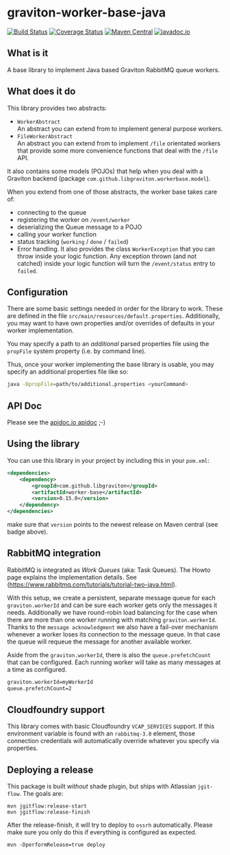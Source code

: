 # graviton-worker-base-java

[![Build Status](https://travis-ci.org/libgraviton/graviton-worker-base-java.svg?branch=develop)](https://travis-ci.org/libgraviton/graviton-worker-base-java) [![Coverage Status](https://coveralls.io/repos/libgraviton/graviton-worker-base-java/badge.svg?branch=develop&service=github)](https://coveralls.io/github/libgraviton/graviton-worker-base-java?branch=develop) [![Maven Central](https://maven-badges.herokuapp.com/maven-central/com.github.libgraviton/worker-base/badge.svg)](https://maven-badges.herokuapp.com/maven-central/com.github.libgraviton/worker-base) [![javadoc.io](https://javadocio-badges.herokuapp.com/com.github.libgraviton/worker-base/badge.svg)](https://javadocio-badges.herokuapp.com/com.github.libgraviton/worker-base) 

## What is it

A base library to implement Java based Graviton RabbitMQ queue workers. 

## What does it do

This library provides two abstracts:

* `WorkerAbstract`<br />An abstract you can extend from to implement general purpose workers.
* `FileWorkerAbstract`<br />An abstract you can extend from to implement `/file` orientated workers that provide some more convenience functions that deal with the `/file` API.

It also contains some models (POJOs) that help when you deal with a Graviton backend (package `com.github.libgraviton.workerbase.model`).

When you extend from one of those abstracts, the worker base takes care of:

* connecting to the queue
* registering the worker on `/event/worker`
* deserializing the Queue message to a POJO
* calling your worker function
* status tracking (`working` / `done` / `failed`)
* Error handling. It also provides the class `WorkerException` that you can throw inside your logic function. Any exception thrown (and not catched) inside your logic function will turn the `/event/status` entry to `failed`.

## Configuration

There are some basic settings needed in order for the library to work. These are defined in the file `src/main/resources/default.properties`.
Additionally, you may want to have own properties and/or overrides of defaults in your worker implementation.

You may specify a path to an *additional* parsed properties file using the `propFile` system property (i.e. by command line).

Thus, once your worker implementing the base library is usable, you may specify an additional properties file like so:

```bash
java -DpropFile=path/to/additional.properties <yourCommand>
```

## API Doc

Please see the [apidoc.io apidoc](http://www.javadoc.io/doc/com.github.libgraviton/worker-base) ;-)

## Using the library

You can use this library in your project by including this in your `pom.xml`:

```xml
<dependencies>
	<dependency>
		<groupId>com.github.libgraviton</groupId>
		<artifactId>worker-base</artifactId>
		<version>0.15.0</version>
	</dependency>
</dependencies>	
```

make sure that `version` points to the newest release on Maven central (see badge above).

## RabbitMQ integration
RabbitMQ is integrated as *Work Queues* (aka: Task Queues). The Howto page explains the implementation details. See (https://www.rabbitmq.com/tutorials/tutorial-two-java.html).


With this setup, we create a persistent, separate message queue for each `graviton.workerId` and can be sure each worker gets only the messages it needs.
Additionally we have round-robin load balancing for the case when there are more than one worker running with matching `graviton.workerId`.
Thanks to the `message acknowledgment` we also have a fail-over mechanism whenever a worker loses its connection to the message queue. In that case the queue will
requeue the message for another available worker.

Aside from the `graviton.workerId`, there is also the `queue.prefetchCount` that can be configured. Each running worker will take as many messages at a time as configured.
```xml
graviton.workerId=myWorkerId
queue.prefetchCount=2
```

## Cloudfoundry support

This library comes with basic Cloudfoundry `VCAP_SERVICES` support. If this environment variable is found with an `rabbitmq-3.0` element,
those connection credentials will automatically override whatever you specify via properties.

## Deploying a release

This package is built *without* shade plugin, but ships with Atlassian `jgit-flow`. The goals are:

```
mvn jgitflow:release-start
mvn jgitflow:release-finish
```

After the release-finish, it will try to deploy to `ossrh` automatically. Please make sure you only do this if everything is configured as expected.

```
mvn -DperformRelease=true deploy
```